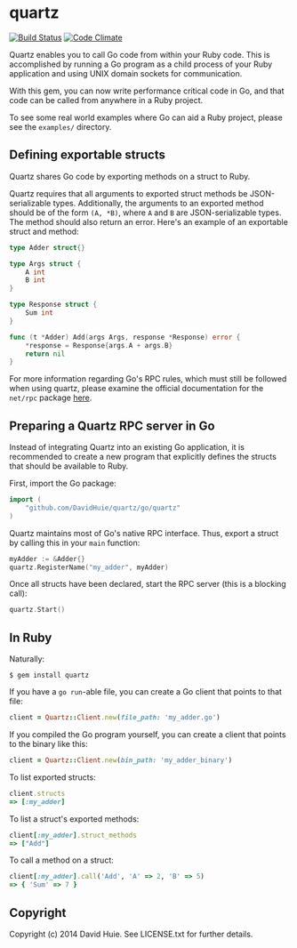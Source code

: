 # quartz

[![Build Status](https://travis-ci.org/DavidHuie/quartz.svg?branch=master)](https://travis-ci.org/DavidHuie/quartz) [![Code Climate](https://codeclimate.com/github/DavidHuie/quartz.png)](https://codeclimate.com/github/DavidHuie/quartz)

Quartz enables you to call Go code from within your
Ruby code. This is accomplished by running a Go program
as a child process of your Ruby application and using UNIX domain sockets
for communication.

With this gem, you can now write performance critical code in Go, and that
code can be called from anywhere in a Ruby project.

To see some real world examples where Go can aid a Ruby project, please see
the `examples/` directory.

## Defining exportable structs

Quartz shares Go code by exporting methods on a struct to Ruby.

Quartz requires that all arguments to exported struct methods be JSON-serializable
types. Additionally, the arguments to an exported method should be of the form
`(A, *B)`, where `A` and `B` are JSON-serializable types. The method should also
return an error. Here's an example of an exportable struct and method:

```go
type Adder struct{}

type Args struct {
	A int
	B int
}

type Response struct {
	Sum int
}

func (t *Adder) Add(args Args, response *Response) error {
	*response = Response{args.A + args.B}
	return nil
}
```

For more information regarding Go's RPC rules, which must still be followed
when using quartz, please examine the official documentation for
the `net/rpc` package [here](http://golang.org/pkg/net/rpc/).

## Preparing a Quartz RPC server in Go

Instead of integrating Quartz into an existing Go application,
it is recommended to create a new program
that explicitly defines the structs that should be available
to Ruby.

First, import the Go package:

```go
import (
	"github.com/DavidHuie/quartz/go/quartz"
)
```

Quartz maintains most of Go's native RPC interface. Thus, export a struct
by calling this in your `main` function:

```go
myAdder := &Adder{}
quartz.RegisterName("my_adder", myAdder)
```

Once all structs have been declared, start the RPC server (this is a blocking call):

```go
quartz.Start()
```

## In Ruby

Naturally:

```shell
$ gem install quartz
```

If you have a `go run`-able file, you can create a Go client that
points to that file:

```ruby
client = Quartz::Client.new(file_path: 'my_adder.go')
```

If you compiled the Go program yourself, you can create a client
that points to the binary like this:

```ruby
client = Quartz::Client.new(bin_path: 'my_adder_binary')
```

To list exported structs:

```ruby
client.structs
=> [:my_adder]
```

To list a struct's exported methods:

```ruby
client[:my_adder].struct_methods
=> ["Add"]
```

To call a method on a struct:

```ruby
client[:my_adder].call('Add', 'A' => 2, 'B' => 5)
=> { 'Sum' => 7 }
```

## Copyright

Copyright (c) 2014 David Huie. See LICENSE.txt for further details.
